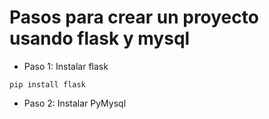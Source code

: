 # Pasos para crear un proyecto usando flask y mysql

- Paso 1: Instalar flask

```
pip install flask
```

- Paso 2: Instalar PyMysql
